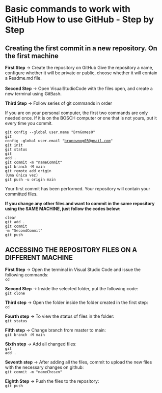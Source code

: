 # Basic commands to work with GitHub How to use GitHub - Step by Step

## Creating the first commit in a new repository. On the first machine

<strong>First Step</strong> → Create the repository on GitHub
Give the repository a name, configure whether it will be private or public, choose whether it will contain a Readme.md file.
<br>
<br>
<strong>Second Step</strong> → Open VisualStudioCode with the files open, and create a new terminal using GitBash.

<strong>Third Step</strong> → Follow series of git commands in order

If you are on your personal computer, the first two commands are only needed once. If it is on the BOSCH computer or one that is not yours, put it every time you commit.

<code>git config --global user.name "BrnGomes0"</code>
<br>
<code>git config -global user.email "brunownog05@gmail.com"</code>
<br>
<code>git init</code>
<br>
<code>git status</code>
<br>
<code>git add .</code>
<br>
<code>git commit -m "nameCommit" </code>
<br>
<code>git branch -M main</code>
<br>
<code>git remote add origin <link> (Uma única vez)</code>
<br>
<code>git push -u origin main</code>
<br>

Your first commit has been performed. Your repository will contain your committed files. 

<strong>If you change any other files and want to commit in the same repository using the SAME MACHINE, just follow the codes below:</strong>

<code>clear</code>
<br>
<code>git add .</code>
<br>
<code>git commit -m "SecondCommit"</code>
<br>
<code>git push</code> 
<br>
## ACCESSING THE REPOSITORY FILES ON A DIFFERENT MACHINE

<strong>First Step</strong> → Open the terminal in Visual Studio Code and issue the following commands:
<br>
<code>cd <nameFile> </code>

<strong>Second Step</strong>  → Inside the selected folder, put the following code:
<br>
<code>git clone <LinkRepositoryAlreadyCreated></code>

<strong>Third step</strong> → Open the folder inside the folder created in the first step:
<br>
<code>cd <nameFile></code>

<strong>Fourth step</strong> → To view the status of files in the folder:
<br>
<code>git status</code>

<strong>Fifth step</strong> → Change branch from master to main:
<br>
<code>git branch -M main</code>

<strong>Sixth step</strong> → Add all changed files:
<br>
<code>git add .</code>

<strong>Seventh step</strong> → After adding all the files, commit to upload the new files with the necessary changes on github:
<br>
<code>git commit -m "nameChosen"</code>

<strong>Eighth Step</strong> → Push the files to the repository:
<br>
<code>git push</code>
